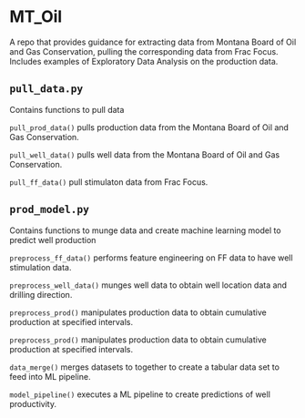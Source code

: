 # MT_Oil
A repo that provides guidance for extracting data from Montana Board of Oil and Gas Conservation, pulling the corresponding data from Frac Focus. Includes examples of Exploratory Data Analysis on the production data.


## `pull_data.py`

Contains functions to pull data

`pull_prod_data()` pulls production data from the Montana Board of Oil and Gas Conservation.

`pull_well_data()` pulls well data from the Montana Board of Oil and Gas Conservation.

`pull_ff_data()` pull stimulaton data from Frac Focus.

## `prod_model.py`

Contains functions to munge data and create machine learning model to predict well production

`preprocess_ff_data()` performs feature engineering on FF data to have well stimulation data.

`preprocess_well_data()` munges well data to obtain well location data and drilling direction.

`preprocess_prod()` manipulates production data to obtain cumulative production at specified intervals.

`preprocess_prod()` manipulates production data to obtain cumulative production at specified intervals.

`data_merge()` merges datasets to together to create a tabular data set to feed into ML pipeline. 

`model_pipeline()` executes a ML pipeline to create predictions of well productivity. 
